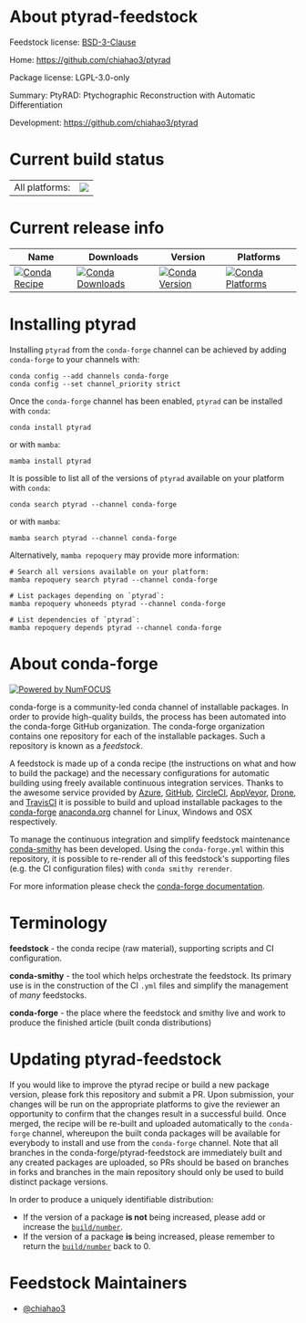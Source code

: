 About ptyrad-feedstock
======================

Feedstock license: [BSD-3-Clause](https://github.com/conda-forge/ptyrad-feedstock/blob/main/LICENSE.txt)

Home: https://github.com/chiahao3/ptyrad

Package license: LGPL-3.0-only

Summary: PtyRAD: Ptychographic Reconstruction with Automatic Differentiation

Development: https://github.com/chiahao3/ptyrad

Current build status
====================


<table><tr><td>All platforms:</td>
    <td>
      <a href="https://dev.azure.com/conda-forge/feedstock-builds/_build/latest?definitionId=25796&branchName=main">
        <img src="https://dev.azure.com/conda-forge/feedstock-builds/_apis/build/status/ptyrad-feedstock?branchName=main">
      </a>
    </td>
  </tr>
</table>

Current release info
====================

| Name | Downloads | Version | Platforms |
| --- | --- | --- | --- |
| [![Conda Recipe](https://img.shields.io/badge/recipe-ptyrad-green.svg)](https://anaconda.org/conda-forge/ptyrad) | [![Conda Downloads](https://img.shields.io/conda/dn/conda-forge/ptyrad.svg)](https://anaconda.org/conda-forge/ptyrad) | [![Conda Version](https://img.shields.io/conda/vn/conda-forge/ptyrad.svg)](https://anaconda.org/conda-forge/ptyrad) | [![Conda Platforms](https://img.shields.io/conda/pn/conda-forge/ptyrad.svg)](https://anaconda.org/conda-forge/ptyrad) |

Installing ptyrad
=================

Installing `ptyrad` from the `conda-forge` channel can be achieved by adding `conda-forge` to your channels with:

```
conda config --add channels conda-forge
conda config --set channel_priority strict
```

Once the `conda-forge` channel has been enabled, `ptyrad` can be installed with `conda`:

```
conda install ptyrad
```

or with `mamba`:

```
mamba install ptyrad
```

It is possible to list all of the versions of `ptyrad` available on your platform with `conda`:

```
conda search ptyrad --channel conda-forge
```

or with `mamba`:

```
mamba search ptyrad --channel conda-forge
```

Alternatively, `mamba repoquery` may provide more information:

```
# Search all versions available on your platform:
mamba repoquery search ptyrad --channel conda-forge

# List packages depending on `ptyrad`:
mamba repoquery whoneeds ptyrad --channel conda-forge

# List dependencies of `ptyrad`:
mamba repoquery depends ptyrad --channel conda-forge
```


About conda-forge
=================

[![Powered by
NumFOCUS](https://img.shields.io/badge/powered%20by-NumFOCUS-orange.svg?style=flat&colorA=E1523D&colorB=007D8A)](https://numfocus.org)

conda-forge is a community-led conda channel of installable packages.
In order to provide high-quality builds, the process has been automated into the
conda-forge GitHub organization. The conda-forge organization contains one repository
for each of the installable packages. Such a repository is known as a *feedstock*.

A feedstock is made up of a conda recipe (the instructions on what and how to build
the package) and the necessary configurations for automatic building using freely
available continuous integration services. Thanks to the awesome service provided by
[Azure](https://azure.microsoft.com/en-us/services/devops/), [GitHub](https://github.com/),
[CircleCI](https://circleci.com/), [AppVeyor](https://www.appveyor.com/),
[Drone](https://cloud.drone.io/welcome), and [TravisCI](https://travis-ci.com/)
it is possible to build and upload installable packages to the
[conda-forge](https://anaconda.org/conda-forge) [anaconda.org](https://anaconda.org/)
channel for Linux, Windows and OSX respectively.

To manage the continuous integration and simplify feedstock maintenance
[conda-smithy](https://github.com/conda-forge/conda-smithy) has been developed.
Using the ``conda-forge.yml`` within this repository, it is possible to re-render all of
this feedstock's supporting files (e.g. the CI configuration files) with ``conda smithy rerender``.

For more information please check the [conda-forge documentation](https://conda-forge.org/docs/).

Terminology
===========

**feedstock** - the conda recipe (raw material), supporting scripts and CI configuration.

**conda-smithy** - the tool which helps orchestrate the feedstock.
                   Its primary use is in the construction of the CI ``.yml`` files
                   and simplify the management of *many* feedstocks.

**conda-forge** - the place where the feedstock and smithy live and work to
                  produce the finished article (built conda distributions)


Updating ptyrad-feedstock
=========================

If you would like to improve the ptyrad recipe or build a new
package version, please fork this repository and submit a PR. Upon submission,
your changes will be run on the appropriate platforms to give the reviewer an
opportunity to confirm that the changes result in a successful build. Once
merged, the recipe will be re-built and uploaded automatically to the
`conda-forge` channel, whereupon the built conda packages will be available for
everybody to install and use from the `conda-forge` channel.
Note that all branches in the conda-forge/ptyrad-feedstock are
immediately built and any created packages are uploaded, so PRs should be based
on branches in forks and branches in the main repository should only be used to
build distinct package versions.

In order to produce a uniquely identifiable distribution:
 * If the version of a package **is not** being increased, please add or increase
   the [``build/number``](https://docs.conda.io/projects/conda-build/en/latest/resources/define-metadata.html#build-number-and-string).
 * If the version of a package **is** being increased, please remember to return
   the [``build/number``](https://docs.conda.io/projects/conda-build/en/latest/resources/define-metadata.html#build-number-and-string)
   back to 0.

Feedstock Maintainers
=====================

* [@chiahao3](https://github.com/chiahao3/)


<!-- dummy commit to enable rerendering -->

